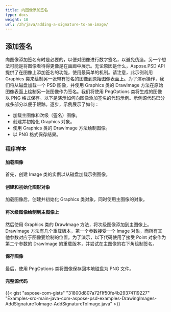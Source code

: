 ```yaml
---
title: 向图像添加签名
type: docs
weight: 10
url: /zh/java/adding-a-signature-to-an-image/
---
```


## **添加签名**

向图像添加签名有时是必要的，以便对图像进行数字签名，以避免伪造。另一个想法可能是将图像看待得更像是在画廊中展示。无论原因是什么，Aspose.PSD API 提供了在图像上添加签名的功能，使用最简单的机制。请注意，此示例利用 Graphics 类来绘制另一张带有签名的图像到原始图像表面上。为了演示操作，我们将从磁盘加载一个 PSD 图像，并使用 Graphics 类的 DrawImage 方法在原始图像表面上绘制另一张图像作为签名。我们将使用 PngOptions 类将生成的图像以 PNG 格式保存。以下是演示如何向图像添加签名的代码示例。示例源代码已分成多部分以便于跟踪。逐步，示例展示了如何：

- 加载主图像和次级（签名）图像。
- 创建并初始化 Graphics 对象。
- 使用 Graphics 类的 DrawImage 方法绘制图像。
- 以 PNG 格式保存结果。
### **程序样本**
#### **加载图像**
首先，创建 Image 类的实例以从磁盘加载示例图像。
#### **创建和初始化图形对象**
加载图像后，创建并初始化 Graphics 类对象，同时使用主图像的对象。
#### **将次级图像绘制到主图像上**
然后使用 Graphics 类的 DrawImage 方法，将次级图像添加到主图像上。DrawImage 方法有几个重载版本，第一个参数接受一个 Image 对象，而所有其他参数对应于图像要绘制的位置。为了演示，以下代码使用了接受 Point 对象作为第二个参数的 DrawImage 的重载版本，并尝试在主图像的右下角绘制签名。
#### **保存图像**
最后，使用 PngOptions 类将图像保存回本地磁盘为 PNG 文件。
#### **完整源代码**
{{< gist "aspose-com-gists" "31800d807a72f1f50fe4b29374119227" "Examples-src-main-java-com-aspose-psd-examples-DrawingImages-AddSignatureToImage-AddSignatureToImage.java" >}}

